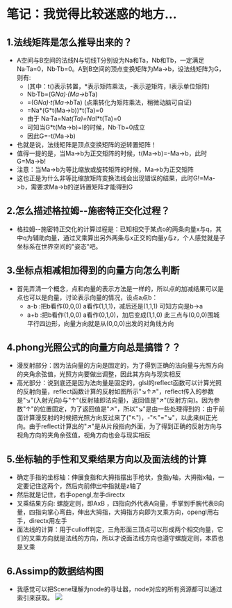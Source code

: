 # 笔记：我觉得比较迷惑的地方...

## 1.法线矩阵是怎么推导出来的？
* A空间与B空间的法线N与切线T分别设为Na和Ta，Nb和Tb，一定满足Na·Ta=0，Nb·Tb=0。A到B空间的顶点变换矩阵为Ma->b，设法线矩阵为G，则有: 
   * (其中：t()表示转置，*表示矩阵乘法，-表示逆矩阵，I表示单位矩阵) 
   * Nb·Tb=(G*Na)·(Ma->b*Ta) 
   * =(G*Na)·t(Ma->b*Ta) (点乘转化为矩阵乘法，稍微动脑可自证) 
   * =Na*(G*t(Ma->b))*t(Ta)=0 
   * 由于 Na·Ta=Na*t(Ta)=Na*I*t(Ta)=0 
   * 可知当G*t(Ma->b)=I的时候，Nb·Tb=0成立 
   * 因此G=-t(Ma->b) 
* 也就是说，法线矩阵是顶点变换矩阵的逆转置矩阵！
* 值得一提的是，当Ma->b为正交矩阵的时候，t(Ma->b)=-Ma->b，此时G=Ma->b! 
* 注意：当Ma->b为等比缩放或旋转矩阵的时候，Ma->b为正交矩阵 
* 这也正是为什么非等比缩放矩阵变换法线会出现错误的结果，此时G!=Ma->b，需要求Ma->b的逆转置矩阵才能得到G 

## 2.怎么描述格拉姆--施密特正交化过程？
* 格拉姆--施密特正交化的计算过程是：已知相交于某点o的两条向量x与q，其中q为辅助向量，通过叉乘算出另外两条与x正交的向量y与z，个人感觉就是子坐标系在世界空间的"姿态"吧。

## 3.坐标点相减相加得到的向量方向怎么判断
* 首先弄清一个概念，点和向量的表示方法是一样的，所以点的加减结果可以是点也可以是向量，讨论表示向量的情况，设点a点b： 
    * a-b :把b看作(0,0,0) a看作(1,1,1)，减后还是(1,1,1) 可知方向是b->a
    * a+b :把b看作(1,0,0) a看作(0,1,0)，加后变成(1,1,0) 此三点与(0,0,0)围城平行四边形，向量方向就是从(0,0,0)出发的对角线方向

## 4.phong光照公式的向量方向总是搞错？？
* 漫反射部分：因为法向量的方向是固定的，为了得到正确的法向量与光照方向的夹角余弦值，光照方向要做出调整，因此其方向与现实相反
* 高光部分：说到底还是因为法向量是固定的，glsl的reflect函数可以计算光照的反射向量，reflect函数计算的反射如图所示"↘↑↗"，reflect传入的参数是"↘"(入射光向)与"↑"(反射轴即法向量)，返回值是"↗"(反射方向)。因为参数"↑"的位置固定，为了返回值是"↗"，所以"↘"是由一些处理得到的：由于前面计算漫反射的时候把光照方向反过来了("↖")，-"↖"="↘"，以此来纠正光向。由于reflect计算出的"↗"是从片段指向外面，为了得到正确的反射方向与视角方向的夹角余弦值，视角方向也会与现实相反

## 5.坐标轴的手性和叉乘结果方向以及面法线的计算
* 确定手指的坐标轴：伸展食指和大拇指摆出手枪状，食指y轴，大拇指x轴，一定要记住这两个，然后向前伸出中指就是z轴了
* 然后就是记住，右手opengl,左手directx
* 叉乘结果方向: 螺旋定则，即AxB ，四指向外代表A向量，手掌到手腕代表B向量，四指向掌心弯曲，伸出大拇指，大拇指方向即为叉乘方向，opengl用右手，directx用左手
* 面法线的计算：用于culloff判定，三角形面三顶点可以形成两个相交向量，它们的叉乘方向就是法线的方向，所以才说面法线方向也遵守螺旋定则，本质也是叉乘

## 6.Assimp的数据结构图
* 我感觉可以把Scene理解为node的寻址器，node对应的所有资源都可以通过索引来获取。
![](https://learnopengl-cn.github.io/img/03/01/assimp_structure.png)
